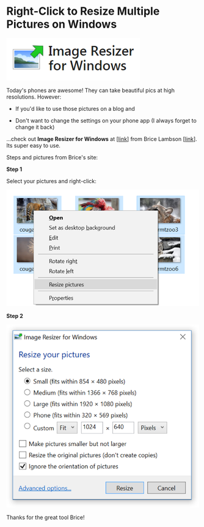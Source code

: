 # Right-Click to Resize Multiple Pictures on Windows

![image_resizer_for_windows_1](image_resizer_for_windows_1.png)

Today's phones are awesome! They can take beautiful pics at high resolutions. However:

-   If you'd like to use those pictures on a blog and
    
-   Don't want to change the settings on your phone app (I always forget to change it back)
    

...check out **Image Resizer for Windows** at \[[link](http://www.bricelam.net/ImageResizer/)\] from Brice Lambson \[[link](http://github.com/bricelam)\]. Its super easy to use.

Steps and pictures from Brice's site:

**Step 1**

Select your pictures and right-click:

![select_pictures_right_click_2](select_pictures_right_click_2.png)

**Step 2**

![image_resizer_screen_3](image_resizer_screen_3.png)

Thanks for the great tool Brice!